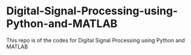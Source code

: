 # Digital-Signal-Processing-using-Python-and-MATLAB
This repo is of the codes for Digital Signal Processing using Python and MATLAB
